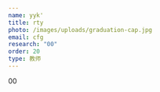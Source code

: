 ```yaml
---
name: yyk'
title: rty
photo: /images/uploads/graduation-cap.jpg
email: cfg
research: "00"
order: 20
type: 教师
---
```

00
